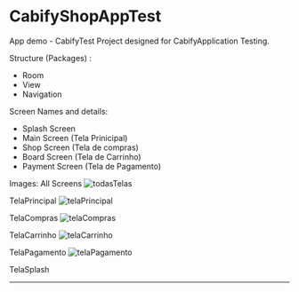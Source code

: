 # CabifyShopAppTest
App demo - CabifyTest
Project designed for CabifyApplication Testing.

Structure (Packages) :
- Room
- View
- Navigation

Screen Names and details:
- Splash Screen
- Main Screen (Tela Prinicipal)
- Shop Screen (Tela de compras)
- Board Screen (Tela de Carrinho)
- Payment Screen (Tela de Pagamento)

Images:
All Screens
![todasTelas](https://user-images.githubusercontent.com/27828713/65736390-31bfd700-e0b1-11e9-901a-767abf6f288e.jpg)

TelaPrincipal
![telaPrincipal](https://user-images.githubusercontent.com/27828713/65736395-37b5b800-e0b1-11e9-9ddc-384e4a78a009.jpg)

TelaCompras
![telaCompras](https://user-images.githubusercontent.com/27828713/65736405-3e442f80-e0b1-11e9-9db6-02daea3a9287.jpg)

TelaCarrinho
![telaCarrinho](https://user-images.githubusercontent.com/27828713/65736409-43a17a00-e0b1-11e9-8106-746e88f12def.jpg)

TelaPagamento
![telaPagamento](https://user-images.githubusercontent.com/27828713/65736415-48662e00-e0b1-11e9-9d9f-2a5750ca91cc.jpg)

TelaSplash
- - -


